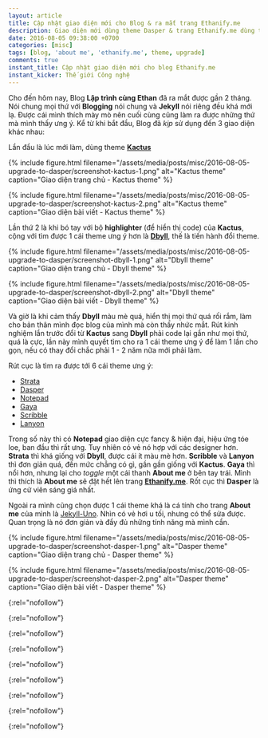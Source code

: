 ```yaml
---
layout: article
title: Cập nhật giao diện mới cho Blog & ra mắt trang Ethanify.me 
description: Giao diện mới dùng theme Dasper & trang Ethanify.me dùng theme Jekyll-Uno
date: 2016-08-05 09:38:00 +0700
categories: [misc]
tags: [blog, 'about me', 'ethanify.me', theme, upgrade]
comments: true
instant_title: Cập nhật giao diện mới cho blog Ethanify.me
instant_kicker: Thế giới Công nghệ
---
```


Cho đến hôm nay, Blog **Lập trình cùng Ethan** đã ra mắt được gần 2 tháng. Nói chung mọi thứ với **Blogging** nói chung và **Jekyll** nói riêng đều khá mới lạ. Được cái mình thích mày mò nên cuối cùng cũng làm ra được những thứ mà mình thấy ưng ý. Kể từ khi bắt đầu, Blog đã *kịp* sử dụng đến 3 giao diện khác nhau:

Lần đầu là lúc mới làm, dùng theme **[Kactus][]**

{% include figure.html
   filename="/assets/media/posts/misc/2016-08-05-upgrade-to-dasper/screenshot-kactus-1.png"
   alt="Kactus theme"
   caption="Giao diện trang chủ - Kactus theme" %}

{% include figure.html
   filename="/assets/media/posts/misc/2016-08-05-upgrade-to-dasper/screenshot-kactus-2.png"
   alt="Kactus theme"
   caption="Giao diện bài viết - Kactus theme" %}

Lần thứ 2 là khi bó tay với bộ **highlighter** (để hiển thị code) của **Kactus**, cộng với tìm được 1 cái theme ưng ý hơn là **[Dbyll][]**, thế là tiến hành đổi theme.

{% include figure.html
   filename="/assets/media/posts/misc/2016-08-05-upgrade-to-dasper/screenshot-dbyll-1.png"
   alt="Dbyll theme"
   caption="Giao diện trang chủ - Dbyll theme" %}

{% include figure.html
   filename="/assets/media/posts/misc/2016-08-05-upgrade-to-dasper/screenshot-dbyll-2.png"
   alt="Dbyll theme"
   caption="Giao diện bài viết - Dbyll theme" %}

Và giờ là khi cảm thấy **Dbyll** màu mè quá, hiển thị mọi thứ quá rối rắm, làm cho bản thân mình đọc blog của mình mà còn thấy nhức mắt. Rút kinh nghiệm lần trước đổi từ **Kactus** sang **Dbyll** phải code lại gần như mọi thứ, quá là cực, lần này mình quyết tìm cho ra 1 cái theme ưng ý để làm 1 lần cho gọn, nếu có thay đổi chắc phải 1 - 2 năm nữa mới phải làm.

Rút cục là tìm ra được tới 6 cái theme ưng ý:

* [Strata][]
* [Dasper][]
* [Notepad][]
* [Gaya][]
* [Scribble][]
* [Lanyon][]

Trong số này thì có **Notepad** giao diện cực fancy & hiện đại, hiệu ứng tóe loe, ban đầu thì rất ưng. Tuy nhiên có vẻ nó hợp với các designer hơn. **Strata** thì khá giống với **Dbyll**, được cái ít màu mè hơn. **Scribble** và **Lanyon** thì đơn giản quá, đến mức chẳng có gì, gần gần giống với **Kactus**. **Gaya** thì nổi hơn, nhưng lại cho *toggle* một cái thanh **About me** ở bên tay trái. Mình thì thích là **About me** sẽ đặt hết lên trang **[Ethanify.me][]**. Rốt cục thì **Dasper** là ứng cử viên sáng giá nhất.

Ngoài ra mình cũng chọn được 1 cái theme khá là cá tính cho trang **About me** của mình là [Jekyll-Uno][]. Nhìn có vẻ hơi u tối, nhưng có thể sửa được. Quan trọng là nó đơn giản và đầy đủ những tính năng mà mình cần.

{% include figure.html
   filename="/assets/media/posts/misc/2016-08-05-upgrade-to-dasper/screenshot-dasper-1.png"
   alt="Dasper theme"
   caption="Giao diện trang chủ - Dasper theme" %}

{% include figure.html
   filename="/assets/media/posts/misc/2016-08-05-upgrade-to-dasper/screenshot-dasper-2.png"
   alt="Dasper theme"
   caption="Giao diện bài viết - Dasper theme" %}

[Ethanify.me]:  http://ethanify.me

[Kactus]:       http://nick.balestra.ch/2015/Kactus/
{:rel="nofollow"}

[Dbyll]:        http://dbtek.github.io/dbyll/
{:rel="nofollow"}

[Strata]:       http://davidforster.com/strata-jekyll/
{:rel="nofollow"}

[Dasper]:       http://jekyllthemes.org/themes/dasper/
{:rel="nofollow"}

[Notepad]:      http://hmfaysal.me/Notepad/
{:rel="nofollow"}

[Gaya]:         http://gayan.me/gaya/
{:rel="nofollow"}

[Scribble]:     http://scribble.muan.co/
{:rel="nofollow"}

[Lanyon]:       http://lanyon.getpoole.com/
{:rel="nofollow"}

[Jekyll-Uno]:   http://joshgerdes.com/jekyll-uno/
{:rel="nofollow"}
